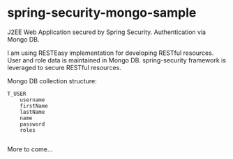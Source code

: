 # spring-security-mongo-sample
J2EE Web Application secured by Spring Security. Authentication via Mongo DB.

I am using RESTEasy implementation for developing RESTful resources. User and role data is maintained in Mongo DB.
spring-security framework is leveraged to secure RESTful resources.

Mongo DB collection structure:

``` 
T_USER
    username
    firstName
    lastName
    name
    password
    roles
    
```

More to come...